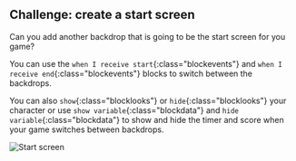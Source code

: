 ## Challenge: create a start screen

Can you add another backdrop that is going to be the start screen for you game?

You can use the `when I receive start`{:class="blockevents"} and `when I receive end`{:class="blockevents"} blocks to switch between the backdrops.

You can also `show`{:class="blocklooks"} or `hide`{:class="blocklooks"} your character or use `show variable`{:class="blockdata"} and `hide variable`{:class="blockdata"} to show and hide the timer and score when your game switches between backdrops.

![Start screen](images/brain-startscreen.png)

